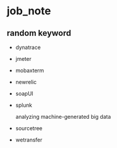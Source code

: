 # job_note

## random keyword
+ dynatrace
+ jmeter
+ mobaxterm
+ newrelic
+ soapUI
+ splunk

  analyzing machine-generated big data
+ sourcetree
+ wetransfer
